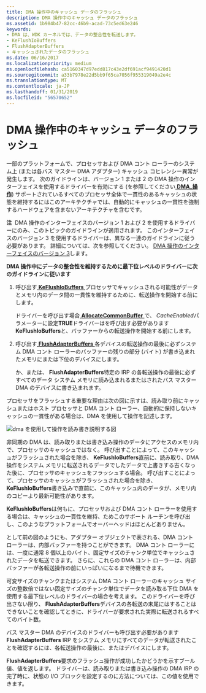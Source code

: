```yaml
---
title: DMA 操作中のキャッシュ データのフラッシュ
description: DMA 操作中のキャッシュ データのフラッシュ
ms.assetid: 1b984b47-82cc-46b9-acad-73c5ed63e246
keywords:
- DMA は、WDK カーネルでは、データの整合性を転送します。
- KeFlushIoBuffers
- FlushAdapterBuffers
- キャッシュされたデータのフラッシュ
ms.date: 06/16/2017
ms.localizationpriority: medium
ms.openlocfilehash: ca5160347d97edd817c43e2df691acf9491420d1
ms.sourcegitcommit: a33b7978e22d5bb9f65ca7056f955319049a2e4c
ms.translationtype: MT
ms.contentlocale: ja-JP
ms.lasthandoff: 01/31/2019
ms.locfileid: "56570652"
---
```

# <a name="flushing-cached-data-during-dma-operations"></a>DMA 操作中のキャッシュ データのフラッシュ





一部のプラットフォームで、プロセッサおよび DMA コント ローラーのシステム上 (または各バス マスター DMA アダプター) キャッシュ コヒレンシー異常が発生します。 次のガイドラインは、バージョン 1 または 2 の DMA 操作のインターフェイスを使用するドライバーを有効にする (を参照してください[ **DMA\_操作**](https://msdn.microsoft.com/library/windows/hardware/ff544071)) サポートされているすべてのプロセッサ全体で一貫性のあるキャッシュの状態を維持するにはこのアーキテクチャでは、自動的にキャッシュの一貫性を強制するハードウェアを含まないアーキテクチャを含むです。

**注**  DMA 操作のインターフェイスのバージョン 1 および 2 を使用するドライバーにのみ、このトピックのガイドラインが適用されます。 このインターフェイスのバージョン 3 を使用するドライバーは、異なる一連のガイドラインに従う必要があります。 詳細については、次を参照してください。 [DMA 操作のインターフェイスのバージョン 3](version-3-of-the-dma-operations-interface.md)します。

 

**DMA 操作中にデータの整合性を維持するために最下位レベルのドライバーに次のガイドラインに従います**

1.  呼び出す[ **KeFlushIoBuffers** ](https://msdn.microsoft.com/library/windows/hardware/ff552041)プロセッサでキャッシュされる可能性がデータとメモリ内のデータ間の一貫性を維持するために、転送操作を開始する前にします。

    ドライバーを呼び出す場合[ **AllocateCommonBuffer** ](https://msdn.microsoft.com/library/windows/hardware/ff540575)で、 *CacheEnabled*パラメーターに設定**TRUE**ドライバーはを呼び出す必要があります**KeFlushIoBuffers**と、バッファーからの転送操作を開始する前にします。

2.  呼び出す[ **FlushAdapterBuffers** ](https://msdn.microsoft.com/library/windows/hardware/ff545917)各デバイスの転送操作の最後に必ずシステム DMA コント ローラーのバッファーの残りの部分 (バイト) が書き込まれたメモリにまたは下位のデバイスにします。

    か、または、 **FlushAdapterBuffers**特定の IRP の各転送操作の最後に必ずすべてのデータ システム メモリに読み込まれるまたはされたバス マスター DMA のデバイスに書き込まれます。

プロセッサをフラッシュする重要な理由は次の図に示すは、読み取り前にキャッシュまたはホスト プロセッサと DMA コント ローラー、自動的に保持しないキャッシュの一貫性がある場合は、DMA を使用して操作を記述します。

![dma を使用して操作を読み書き説明する図](images/16cchdma.png)

非同期の DMA は、読み取りまたは書き込み操作のデータにアクセスのメモリ内で、プロセッサのキャッシュではなく。 呼び出すことによって、このキャッシュがフラッシュされた場合を除き、 **KeFlushIoBuffers**直前に、読み取り、DMA 操作をシステム メモリに転送されるデータでしたデータで上書きする古くなった後に、プロセッサのキャッシュをフラッシュする場合。 呼び出すことによって、プロセッサのキャッシュがフラッシュされた場合を除き、 **KeFlushIoBuffers**書き込みで直前に、このキャッシュ内のデータが、メモリ内のコピーより最新可能性があります。

**KeFlushIoBuffers**は何もに、プロセッサおよび DMA コント ローラーを使用する場合は、キャッシュの一貫性を維持、ためこのサポート ルーチンを呼び出し、このようなプラットフォームでオーバーヘッドはほとんどありません。

として前の図のようにも、アダプター オブジェクトで表される、DMA コント ローラーは、内部バッファーを持つことができます。 DMA コント ローラーには、一度に通常 8 個以上のバイト、固定サイズのチャンク単位でキャッシュされたデータを転送できます。 さらに、これらの DMA コント ローラーは、内部バッファーが各転送操作の前にいっぱいになるまで待機できます。

可変サイズのチャンクまたはシステム DMA コント ローラーのキャッシュ サイズの整数倍ではない固定サイズのチャンク単位でデータを読み取る下位 DMA を使用する最下位レベルのドライバーの場合を考えます。 このドライバーを呼び出さない限り、 **FlushAdapterBuffers**デバイスの各転送の末尾にはすることはできないことを確認してときに、ドライバーが要求された実際に転送されるすべてのバイト数。

バス マスター DMA のデバイスのドライバーも呼び出す必要があります**FlushAdapterBuffers** IRP をシステム メモリにすべてのデータが転送されたことを確認するには、各転送操作の最後に、またはデバイスにします。

**FlushAdapterBuffers**要求のフラッシュ操作が成功したかどうかを示すブール値、値を返します。 ドライバーは、読み取りまたは書き込み操作の DMA IRP の完了時に、状態の I/O ブロックを設定するのに方法については、この値を使用できます。

 

 




